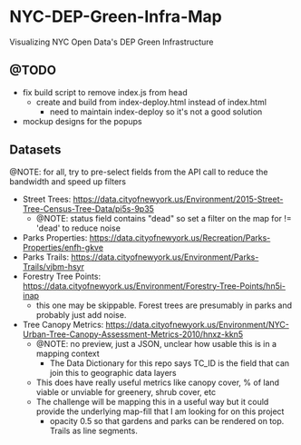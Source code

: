 # NYC-DEP-Green-Infra-Map
Visualizing NYC Open Data's DEP Green Infrastructure 

## @TODO
- fix build script to remove index.js from head
    - create and build from index-deploy.html instead of index.html
        - need to maintain index-deploy so it's not a good solution
- mockup designs for the popups


## Datasets
@NOTE: for all, try to pre-select fields from the API call to reduce the bandwidth and speed up filters
- Street Trees: https://data.cityofnewyork.us/Environment/2015-Street-Tree-Census-Tree-Data/pi5s-9p35
    - @NOTE: status field contains "dead" so set a filter on the map for != 'dead' to reduce noise
- Parks Properties: https://data.cityofnewyork.us/Recreation/Parks-Properties/enfh-gkve
- Parks Trails: https://data.cityofnewyork.us/Environment/Parks-Trails/vjbm-hsyr
- Forestry Tree Points: https://data.cityofnewyork.us/Environment/Forestry-Tree-Points/hn5i-inap
    - this one may be skippable. Forest trees are presumably in parks and probably just add noise.
- Tree Canopy Metrics: https://data.cityofnewyork.us/Environment/NYC-Urban-Tree-Canopy-Assessment-Metrics-2010/hnxz-kkn5
    - @NOTE: no preview, just a JSON, unclear how usable this is in a mapping context
        - The Data Dictionary for this repo says TC_ID is the field that can join this to geographic data layers
    - This does have really useful metrics like canopy cover, % of land viable or unviable for greenery, shrub cover, etc
    - The challenge will be mapping this in a useful way but it could provide the underlying map-fill that I am looking for on this project
        - opacity 0.5 so that gardens and parks can be rendered on top. Trails as line segments. 
